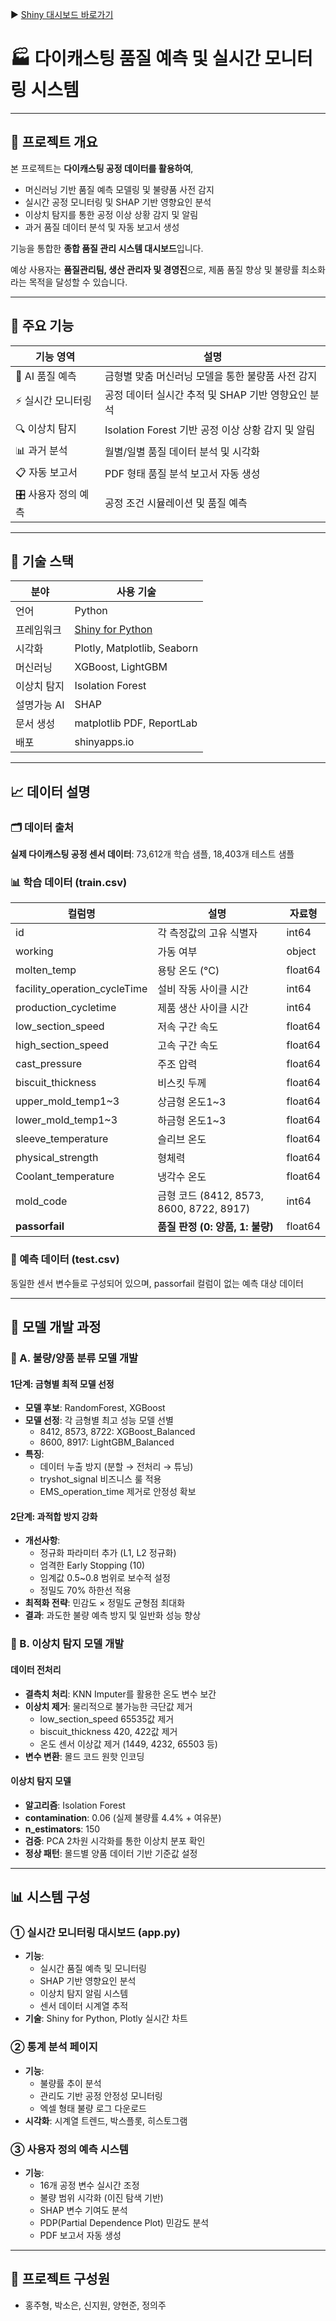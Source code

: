 ▶️ [Shiny 대시보드 바로가기](https://nueos.shinyapps.io/pjt05/)

# 🏭 다이캐스팅 품질 예측 및 실시간 모니터링 시스템

---

## 📌 프로젝트 개요

본 프로젝트는 **다이캐스팅 공정 데이터를 활용하여**,

* 머신러닝 기반 품질 예측 모델링 및 불량품 사전 감지
* 실시간 공정 모니터링 및 SHAP 기반 영향요인 분석  
* 이상치 탐지를 통한 공정 이상 상황 감지 및 알림
* 과거 품질 데이터 분석 및 자동 보고서 생성

기능을 통합한 **종합 품질 관리 시스템 대시보드**입니다.

예상 사용자는 **품질관리팀, 생산 관리자 및 경영진**으로, 제품 품질 향상 및 불량률 최소화라는 목적을 달성할 수 있습니다.

---

## 🚀 주요 기능

| 기능 영역 | 설명 |
| ----------- | ------------------------------------- |
| 🤖 AI 품질 예측 | 금형별 맞춤 머신러닝 모델을 통한 불량품 사전 감지 |
| ⚡ 실시간 모니터링 | 공정 데이터 실시간 추적 및 SHAP 기반 영향요인 분석 |
| 🔍 이상치 탐지 | Isolation Forest 기반 공정 이상 상황 감지 및 알림 |
| 📊 과거 분석 | 월별/일별 품질 데이터 분석 및 시각화 |
| 📋 자동 보고서 | PDF 형태 품질 분석 보고서 자동 생성 |
| 🎛️ 사용자 정의 예측 | 공정 조건 시뮬레이션 및 품질 예측 |

---

## 🧰 기술 스택

| 분야 | 사용 기술 |
| ----- | ------------------------------------------------------------ |
| 언어 | Python |
| 프레임워크 | [Shiny for Python](https://shiny.posit.co/py/) |
| 시각화 | Plotly, Matplotlib, Seaborn |
| 머신러닝 | XGBoost, LightGBM |
| 이상치 탐지 | Isolation Forest |
| 설명가능 AI | SHAP |
| 문서 생성 | matplotlib PDF, ReportLab |
| 배포 | shinyapps.io |

---

## 📈 데이터 설명

### 🗂️ 데이터 출처
**실제 다이캐스팅 공정 센서 데이터**: 73,612개 학습 샘플, 18,403개 테스트 샘플

### 📊 학습 데이터 (train.csv)

| 컬럼명 | 설명 | 자료형 |
| ------ | ---- | ------ |
| id | 각 측정값의 고유 식별자 | int64 |
| working | 가동 여부 | object |
| molten_temp | 용탕 온도 (°C) | float64 |
| facility_operation_cycleTime | 설비 작동 사이클 시간 | int64 |
| production_cycletime | 제품 생산 사이클 시간 | int64 |
| low_section_speed | 저속 구간 속도 | float64 |
| high_section_speed | 고속 구간 속도 | float64 |
| cast_pressure | 주조 압력 | float64 |
| biscuit_thickness | 비스킷 두께 | float64 |
| upper_mold_temp1~3 | 상금형 온도1~3 | float64 |
| lower_mold_temp1~3 | 하금형 온도1~3 | float64 |
| sleeve_temperature | 슬리브 온도 | float64 |
| physical_strength | 형체력 | float64 |
| Coolant_temperature | 냉각수 온도 | float64 |
| mold_code | 금형 코드 (8412, 8573, 8600, 8722, 8917) | int64 |
| **passorfail** | **품질 판정 (0: 양품, 1: 불량)** | float64 |

### 🎯 예측 데이터 (test.csv)

동일한 센서 변수들로 구성되어 있으며, passorfail 컬럼이 없는 예측 대상 데이터

---

## 🔧 모델 개발 과정

### 📍 A. 불량/양품 분류 모델 개발

#### 1단계: 금형별 최적 모델 선정
* **모델 후보**: RandomForest, XGBoost
* **모델 선정**: 각 금형별 최고 성능 모델 선별
  - 8412, 8573, 8722: XGBoost_Balanced
  - 8600, 8917: LightGBM_Balanced
* **특징**: 
  - 데이터 누출 방지 (분할 → 전처리 → 튜닝)
  - tryshot_signal 비즈니스 룰 적용
  - EMS_operation_time 제거로 안정성 확보

#### 2단계: 과적합 방지 강화
* **개선사항**:
  - 정규화 파라미터 추가 (L1, L2 정규화)
  - 엄격한 Early Stopping (10)
  - 임계값 0.5~0.8 범위로 보수적 설정
  - 정밀도 70% 하한선 적용
* **최적화 전략**: 민감도 × 정밀도 균형점 최대화
* **결과**: 과도한 불량 예측 방지 및 일반화 성능 향상

### 📍 B. 이상치 탐지 모델 개발

#### 데이터 전처리
* **결측치 처리**: KNN Imputer를 활용한 온도 변수 보간
* **이상치 제거**: 물리적으로 불가능한 극단값 제거
  - low_section_speed 65535값 제거
  - biscuit_thickness 420, 422값 제거
  - 온도 센서 이상값 제거 (1449, 4232, 65503 등)
* **변수 변환**: 몰드 코드 원핫 인코딩

#### 이상치 탐지 모델
* **알고리즘**: Isolation Forest
* **contamination**: 0.06 (실제 불량률 4.4% + 여유분)
* **n_estimators**: 150
* **검증**: PCA 2차원 시각화를 통한 이상치 분포 확인
* **정상 패턴**: 몰드별 양품 데이터 기반 기준값 설정

---

## 📊 시스템 구성

### ① 실시간 모니터링 대시보드 (app.py)
* **기능**: 
  - 실시간 품질 예측 및 모니터링
  - SHAP 기반 영향요인 분석
  - 이상치 탐지 알림 시스템
  - 센서 데이터 시계열 추적
* **기술**: Shiny for Python, Plotly 실시간 차트

### ② 통계 분석 페이지
* **기능**:
  - 불량률 추이 분석
  - 관리도 기반 공정 안정성 모니터링
  - 엑셀 형태 불량 로그 다운로드
* **시각화**: 시계열 트렌드, 박스플롯, 히스토그램

### ③ 사용자 정의 예측 시스템
* **기능**:
  - 16개 공정 변수 실시간 조정
  - 불량 범위 시각화 (이진 탐색 기반)
  - SHAP 변수 기여도 분석
  - PDP(Partial Dependence Plot) 민감도 분석
  - PDF 보고서 자동 생성

---

## 👥 프로젝트 구성원
* 홍주형, 박소은, 신지원, 양현준, 정의주
